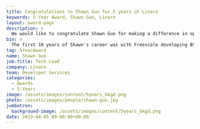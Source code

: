 ```yaml
---
title: Congratulations to Shawn Guo for 5 years at Linaro
keywords: 5 Year Award, Shawn Guo, Linaro
layout: award-page
description: >
  We would like to congratulate Shawn Guo for making a difference in open source at Linaro for 5 years.
bio: >
  The first 10 years of Shawn's career was with Freescale developing BSP for i.MX application processors. Since 2009, he started working with kernel community to upstream i.MX28 and i.MX6 support. He is currently the primary upstream kernel maintainer of i.MX platform.
tag: 5YearAward
name: Shawn Guo
job-title: Tech Lead
company: Linaro
team: Developer Services
categories:
  - Awards
  - 5-Years
image: /assets/images/content/5years_bkgd.png
photo: /assets/images/people/shawn-guo.jpg
jumbotron:
  background-image: /assets/images/content/5years_bkgd.png
date: 2019-04-05 09:00:00+00:00
---
```

